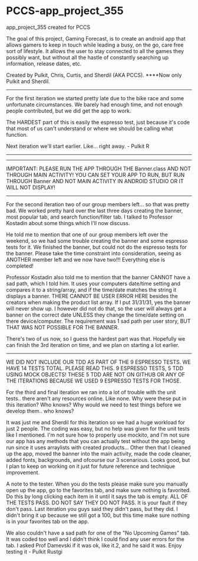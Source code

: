 # PCCS-app_project_355
app_project_355 created for PCCS

The goal of this project, Gaming Forecast, is to create an android app that allows gamers to keep in touch while leading a busy,
on the go, care free sort of lifestyle. It allows the user to stay connected to all the games they possibly want, but without
all the hastle of constantly searching up information, release dates, etc.

Created by Pulkit, Chris, Curtis, and Sherdil (AKA PCCS). 
****Now only Pulkit and Sherdil.

***
For the first iteration we started pretty late due to the bike race and some unfortunate circumstances.
We barely had enough time, and not enough people contributed, but we did get the app to work.

The HARDEST part of this is easily the espresso test, just because it's code that most of us can't understand or 
where we should be calling what function.

Next iteration we'll start earlier. Like... right away. - Pulkit R

***
********
IMPORTANT: PLEASE RUN THE APP THROUGH THE Banner.class AND NOT THROUGH MAIN ACTIVITY!
YOU CAN SET YOUR APP TO RUN, BUT RUN THROUGH Banner AND NOT MAIN ACTIVITY IN ANDROID STUDIO OR IT WILL NOT DISPLAY!
********

For the second iteration two of our group members left... so that was pretty bad. We worked pretty hard over the last three days creating the banner,
most popular tab, and search function/filter tab. I talked to Professor Kostadin about some things which I'll now discuss.

He told me to mention that one of our group members left over the weekend, so we had some trouble creating the banner and some espresso tests for it.
We finished the banner, but could not do the espresso tests for the banner. 
Please take the time constraint into consideration, seeing as ANOTHER member left and we now have two!!! Everything else is completed!

Professor Kostadin also told me to mention that the banner CANNOT have a sad path, which I told him. It uses your computers date/time setting and
compares it to a string/array, and if the time/date matches the string it displays a banner. THERE CANNOT BE USER ERROR HERE besides the creators when
making the product list array. If I put 31/31/31, yes the banner will never show up. I however did not do that, so the user will always get a banner on 
the correct date UNLESS they change the time/date setting on there device/computer.
The requirement was 1 sad path per user story, BUT THAT WAS NOT POSSIBLE FOR THE BANNER.

There's two of us now, so I guess the hardest part was that. Hopefully we can finish the 3rd iteration on time, and we plan on starting a lot earlier.

***

WE DID NOT INCLUDE OUR TDD AS PART OF THE 9 ESPRESSO TESTS. WE HAVE 14 TESTS TOTAL. PLEASE READ THIS. 9 ESPRESSO TESTS, 5 TDD USING MOCK OBJECTS!
THESE 5 TDD ARE NOT ON GITHUB OR ANY OF THE ITERATIONS BECAUSE WE USED 9 ESPRESSO TESTS FOR THOSE.

For the third and final iteration we ran into a lot of trouble with the unit tests.. there aren't any resources online. Like none.
Why were these put in this iteration? Who knows? Why would we need to test things before we develop them.. who knows?

It was just me and Sherdil for this iteration so we had a huge workload for just 2 people. The coding was easy, but no help was given for the unit
tests like I mentioned. I'm not sure how to properly use mockito, and I'm not sure our app has any methods that you can actually test without the app being run
since it uses arraylists with created products... 
Other then that I cleaned up the app, moved the banner into the main activity, made the code cleaner, added fonts, backgrounds, and ofcourse our 3 scenarious.
Looks good, but I plan to keep on working on it just for future reference and technique improvement.

A note to the tester. When you do the tests please make sure you manually open up the app, go to the favorites tab, and make sure nothing is favorited.
Do this by long clicking each item in it until it says the tab is empty.
ALL OF THE TESTS PASS. DO NOT SAY THEY DO NOT PASS. It is your fault if they don't pass. Last iteration you guys said they didn't pass, but they did. 
I didn't bring it up because we still got a 100, but this time make sure nothing is in your favorites tab on the app.

We also couldn't have a sad path for one of the "No Upcoming Games" tab. It was coded too well and I didn't think I could find any user errors for the tab.
I asked Prof Damevski if it was ok, like it.2, and he said it was. Enjoy testing it - Pulkit Rustgi